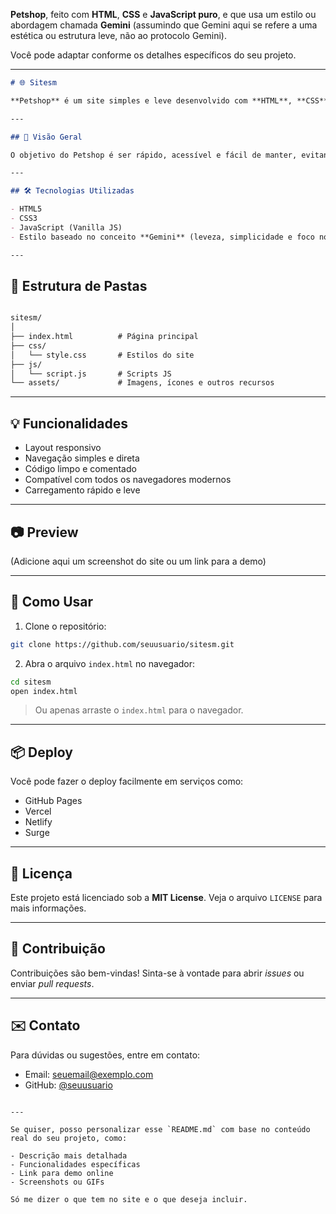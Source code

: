  **Petshop**, feito com **HTML**, **CSS** e **JavaScript puro**, e que usa um estilo ou abordagem chamada **Gemini** (assumindo que Gemini aqui se refere a uma estética ou estrutura leve, não ao protocolo Gemini).

Você pode adaptar conforme os detalhes específicos do seu projeto.

---

```markdown
# 🌐 Sitesm

**Petshop** é um site simples e leve desenvolvido com **HTML**, **CSS** e **JavaScript puro**, seguindo o estilo minimalista do modelo **Gemini**. Ideal para páginas estáticas, blogs pessoais, portfolios ou landing pages.

---

## 🚀 Visão Geral

O objetivo do Petshop é ser rápido, acessível e fácil de manter, evitando o uso de frameworks pesados ou bibliotecas externas. Toda a estrutura é feita apenas com tecnologias nativas da web.

---

## 🛠️ Tecnologias Utilizadas

- HTML5
- CSS3
- JavaScript (Vanilla JS)
- Estilo baseado no conceito **Gemini** (leveza, simplicidade e foco no conteúdo)

---
```
## 📁 Estrutura de Pastas

```txt

sitesm/
│
├── index.html          # Página principal
├── css/
│   └── style.css       # Estilos do site
├── js/
│   └── script.js       # Scripts JS
└── assets/             # Imagens, ícones e outros recursos

````

---

## 💡 Funcionalidades

- Layout responsivo
- Navegação simples e direta
- Código limpo e comentado
- Compatível com todos os navegadores modernos
- Carregamento rápido e leve

---

## 📷 Preview

(Adicione aqui um screenshot do site ou um link para a demo)

---

## 🧪 Como Usar

1. Clone o repositório:

```bash
git clone https://github.com/seuusuario/sitesm.git
````

2. Abra o arquivo `index.html` no navegador:

```bash
cd sitesm
open index.html
```

> Ou apenas arraste o `index.html` para o navegador.

---

## 📦 Deploy

Você pode fazer o deploy facilmente em serviços como:

* GitHub Pages
* Vercel
* Netlify
* Surge

---

## 📄 Licença

Este projeto está licenciado sob a **MIT License**. Veja o arquivo `LICENSE` para mais informações.

---

## 🙌 Contribuição

Contribuições são bem-vindas! Sinta-se à vontade para abrir *issues* ou enviar *pull requests*.

---

## ✉️ Contato

Para dúvidas ou sugestões, entre em contato:

* Email: [seuemail@exemplo.com](mailto:seuemail@exemplo.com)
* GitHub: [@seuusuario](https://github.com/seuusuario)

```

---

Se quiser, posso personalizar esse `README.md` com base no conteúdo real do seu projeto, como:

- Descrição mais detalhada
- Funcionalidades específicas
- Link para demo online
- Screenshots ou GIFs

Só me dizer o que tem no site e o que deseja incluir.
```
